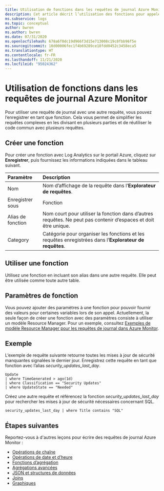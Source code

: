 ```yaml
---
title: Utilisation de fonctions dans les requêtes de journal Azure Monitor | Microsoft Docs
description: Cet article décrit l’utilisation des fonctions pour appeler une requête à partir d’une autre requête de journal dans Azure Monitor.
ms.subservice: logs
ms.topic: conceptual
author: bwren
ms.author: bwren
ms.date: 07/31/2020
ms.openlocfilehash: 678a6f0dc19d966f3d15e713008c19c8fbb96f5e
ms.sourcegitcommit: 10d00006fec1f4b69289ce18fdd0452c3458eca5
ms.translationtype: HT
ms.contentlocale: fr-FR
ms.lasthandoff: 11/21/2020
ms.locfileid: "95024362"
---
```

# <a name="using-functions-in-azure-monitor-log-queries"></a>Utilisation de fonctions dans les requêtes de journal Azure Monitor

Pour utiliser une requête de journal avec une autre requête, vous pouvez l’enregistrer en tant que fonction. Cela vous permet de simplifier les requêtes complexes en les divisant en plusieurs parties et de réutiliser le code commun avec plusieurs requêtes.

## <a name="create-a-function"></a>Créer une fonction

Pour créer une fonction avec Log Analytics sur le portail Azure, cliquez sur **Enregistrer**, puis fournissez les informations indiquées dans le tableau suivant.

| Paramètre | Description |
|:---|:---|
| Nom           | Nom d’affichage de la requête dans l’**Explorateur de requêtes**. |
| Enregistrer sous        | Fonction |
| Alias de fonction | Nom court pour utiliser la fonction dans d’autres requêtes. Ne peut pas contenir d’espaces et doit être unique. |
| Category       | Catégorie pour organiser les fonctions et les requêtes enregistrées dans l’**Explorateur de requêtes**. |




## <a name="use-a-function"></a>Utiliser une fonction
Utilisez une fonction en incluant son alias dans une autre requête. Elle peut être utilisée comme toute autre table.

## <a name="function-parameters"></a>Paramètres de fonction 
Vous pouvez ajouter des paramètres à une fonction pour pouvoir fournir des valeurs pour certaines variables lors de son appel. Actuellement, la seule façon de créer une fonction avec des paramètres consiste à utiliser un modèle Resource Manager. Pour un exemple, consultez [Exemples de modèle Resource Manager pour les requêtes de journal dans Azure Monitor](../samples/resource-manager-log-queries.md#parameterized-function).

## <a name="example"></a>Exemple
L’exemple de requête suivante retourne toutes les mises à jour de sécurité manquantes signalées le dernier jour. Enregistrez cette requête en tant que fonction avec l’alias _security_updates_last_day_. 

```Kusto
Update
| where TimeGenerated > ago(1d) 
| where Classification == "Security Updates" 
| where UpdateState == "Needed"
```

Créez une autre requête et référencez la fonction _security_updates_last_day_ pour rechercher les mises à jour de sécurité nécessaires concernant SQL.

```Kusto
security_updates_last_day | where Title contains "SQL"
```

## <a name="next-steps"></a>Étapes suivantes
Reportez-vous à d'autres leçons pour écrire des requêtes de journal Azure Monitor :

- [Opérations de chaîne](/azure/data-explorer/kusto/query/samples?&pivots=azuremonitor#string-operations)
- [Opérations de date et d’heure](/azure/data-explorer/kusto/query/samples?&pivots=azuremonitor#date-and-time-operations)
- [Fonctions d’agrégation](/azure/data-explorer/kusto/query/samples?&pivots=azuremonitor#aggregations)
- [Agrégations avancées](/azure/data-explorer/write-queries#advanced-aggregations)
- [JSON et structures de données](/azure/data-explorer/kusto/query/samples?&pivots=azuremonitor#json-and-data-structures)
- [Joins](/azure/data-explorer/kusto/query/samples?&pivots=azuremonitor#joins)
- [Graphiques](/azure/data-explorer/kusto/query/samples?&pivots=azuremonitor#charts)
